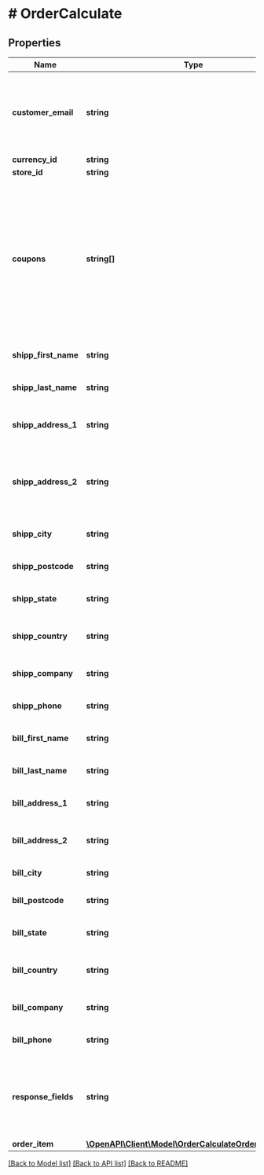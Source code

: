 # # OrderCalculate

## Properties

Name | Type | Description | Notes
------------ | ------------- | ------------- | -------------
**customer_email** | **string** | Defines the customer specified by email for whom the order needs to be calculated |
**currency_id** | **string** | Currency Id | [optional]
**store_id** | **string** | Store Id | [optional]
**coupons** | **string[]** | Coupons that will be applied to order. If the order isn&#39;t eligible for any given discount code or there is no discount with such a code it will be skipped during calculation | [optional]
**shipp_first_name** | **string** | Specifies shipping first name |
**shipp_last_name** | **string** | Specifies shipping last name |
**shipp_address_1** | **string** | Specifies first shipping address |
**shipp_address_2** | **string** | Specifies second address line of a shipping street address | [optional]
**shipp_city** | **string** | Specifies shipping city |
**shipp_postcode** | **string** | Specifies shipping postcode |
**shipp_state** | **string** | Specifies shipping state code | [optional]
**shipp_country** | **string** | Specifies shipping country code |
**shipp_company** | **string** | Specifies shipping company | [optional]
**shipp_phone** | **string** | Specifies shipping phone | [optional]
**bill_first_name** | **string** | Specifies billing first name | [optional]
**bill_last_name** | **string** | Specifies billing last name | [optional]
**bill_address_1** | **string** | Specifies first billing address | [optional]
**bill_address_2** | **string** | Specifies second billing address | [optional]
**bill_city** | **string** | Specifies billing city | [optional]
**bill_postcode** | **string** | Specifies billing postcode | [optional]
**bill_state** | **string** | Specifies billing state code | [optional]
**bill_country** | **string** | Specifies billing country code | [optional]
**bill_company** | **string** | Specifies billing company | [optional]
**bill_phone** | **string** | Specifies billing phone | [optional]
**response_fields** | **string** | Set this parameter in order to choose which entity fields you want to retrieve | [optional]
**order_item** | [**\OpenAPI\Client\Model\OrderCalculateOrderItemInner[]**](OrderCalculateOrderItemInner.md) |  |

[[Back to Model list]](../../README.md#models) [[Back to API list]](../../README.md#endpoints) [[Back to README]](../../README.md)
